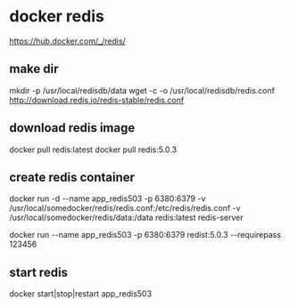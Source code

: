 docker redis
============

https://hub.docker.com/_/redis/

## make dir
mkdir -p /usr/local/redisdb/data
wget -c -o /usr/local/redisdb/redis.conf http://download.redis.io/redis-stable/redis.conf

## download redis image
docker pull redis:latest
docker pull redis:5.0.3

## create redis container
docker run -d --name app_redis503 -p 6380:6379 -v /usr/local/somedocker/redis/redis.conf:/etc/redis/redis.conf -v /usr/local/somedocker/redis/data:/data redis:latest redis-server

docker run --name app_redis503 -p 6380:6379 redist:5.0.3 --requirepass 123456

## start redis
docker start|stop|restart app_redis503
